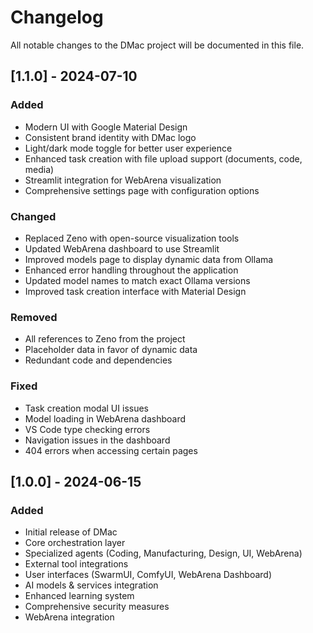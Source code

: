 # Changelog

All notable changes to the DMac project will be documented in this file.

## [1.1.0] - 2024-07-10

### Added
- Modern UI with Google Material Design
- Consistent brand identity with DMac logo
- Light/dark mode toggle for better user experience
- Enhanced task creation with file upload support (documents, code, media)
- Streamlit integration for WebArena visualization
- Comprehensive settings page with configuration options

### Changed
- Replaced Zeno with open-source visualization tools
- Updated WebArena dashboard to use Streamlit
- Improved models page to display dynamic data from Ollama
- Enhanced error handling throughout the application
- Updated model names to match exact Ollama versions
- Improved task creation interface with Material Design

### Removed
- All references to Zeno from the project
- Placeholder data in favor of dynamic data
- Redundant code and dependencies

### Fixed
- Task creation modal UI issues
- Model loading in WebArena dashboard
- VS Code type checking errors
- Navigation issues in the dashboard
- 404 errors when accessing certain pages

## [1.0.0] - 2024-06-15

### Added
- Initial release of DMac
- Core orchestration layer
- Specialized agents (Coding, Manufacturing, Design, UI, WebArena)
- External tool integrations
- User interfaces (SwarmUI, ComfyUI, WebArena Dashboard)
- AI models & services integration
- Enhanced learning system
- Comprehensive security measures
- WebArena integration
